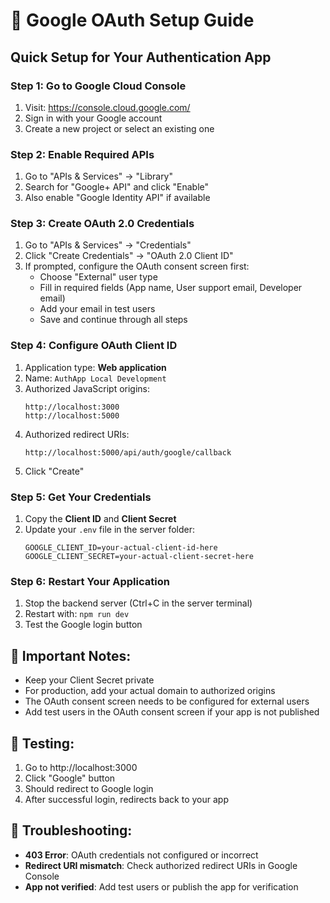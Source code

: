# 🔐 Google OAuth Setup Guide

## Quick Setup for Your Authentication App

### Step 1: Go to Google Cloud Console
1. Visit: https://console.cloud.google.com/
2. Sign in with your Google account
3. Create a new project or select an existing one

### Step 2: Enable Required APIs
1. Go to "APIs & Services" → "Library"
2. Search for "Google+ API" and click "Enable"
3. Also enable "Google Identity API" if available

### Step 3: Create OAuth 2.0 Credentials
1. Go to "APIs & Services" → "Credentials"
2. Click "Create Credentials" → "OAuth 2.0 Client ID"
3. If prompted, configure the OAuth consent screen first:
   - Choose "External" user type
   - Fill in required fields (App name, User support email, Developer email)
   - Add your email in test users
   - Save and continue through all steps

### Step 4: Configure OAuth Client ID
1. Application type: **Web application**
2. Name: `AuthApp Local Development`
3. Authorized JavaScript origins:
   ```
   http://localhost:3000
   http://localhost:5000
   ```
4. Authorized redirect URIs:
   ```
   http://localhost:5000/api/auth/google/callback
   ```
5. Click "Create"

### Step 5: Get Your Credentials
1. Copy the **Client ID** and **Client Secret**
2. Update your `.env` file in the server folder:
   ```
   GOOGLE_CLIENT_ID=your-actual-client-id-here
   GOOGLE_CLIENT_SECRET=your-actual-client-secret-here
   ```

### Step 6: Restart Your Application
1. Stop the backend server (Ctrl+C in the server terminal)
2. Restart with: `npm run dev`
3. Test the Google login button

## 🚨 Important Notes:
- Keep your Client Secret private
- For production, add your actual domain to authorized origins
- The OAuth consent screen needs to be configured for external users
- Add test users in the OAuth consent screen if your app is not published

## 🧪 Testing:
1. Go to http://localhost:3000
2. Click "Google" button
3. Should redirect to Google login
4. After successful login, redirects back to your app

## 🔧 Troubleshooting:
- **403 Error**: OAuth credentials not configured or incorrect
- **Redirect URI mismatch**: Check authorized redirect URIs in Google Console
- **App not verified**: Add test users or publish the app for verification
